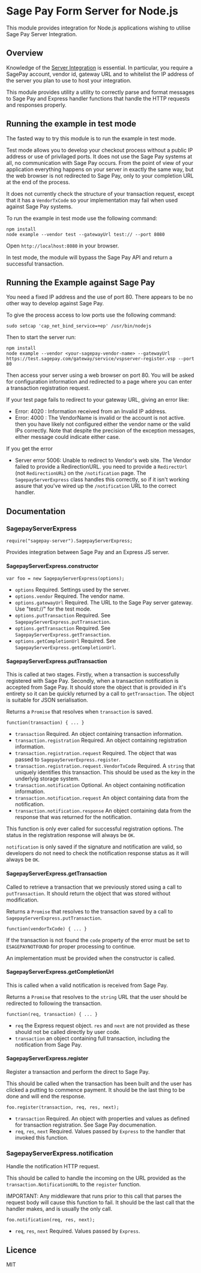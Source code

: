 # Sage Pay Form Server for Node.js

This module provides integration for Node.js applications wishing to utilise Sage Pay Server Integration.

## Overview

Knowledge of the [Server Integration](https://www.sagepay.co.uk/support/find-an-integration-document/server-integration-documents) is essential. In particular, you require a SagePay account, vendor id, gateway URL and to whitelist the IP address of the server you plan to use to host your integration.

This module provides utility a utility to correctly parse and format messages
to Sage Pay and Express handler functions that handle the HTTP requests and
responses properly.

## Running the example in test mode

The fasted way to try this module is to run the example in test mode.

Test mode allows you to develop your checkout process without a public IP
address or use of privilaged ports. It does not use the Sage Pay systems at
all, no communication with Sage Pay occurs. From the point of view of your
application everything happens on your server in exactly the same way, but the
web browser is not redirected to Sage Pay, only to your completion URL at the
end of the process.

It does not currently check the structure of your transaction request, except
that it has a `VendorTxCode` so your implementation may fail when used against
Sage Pay systems.

To run the example in test mode use the following command:

```
npm install
node example --vendor test --gatewayUrl test:// --port 8080
```

Open `http://localhost:8080` in your browser.

In test mode, the module will bypass the Sage Pay API and return a successful
transaction.

## Running the Example against Sage Pay

You need a fixed IP address and the use of port 80. There appears to be no
other way to develop against Sage Pay.

To give the process access to low ports use the following command:

```
sudo setcap 'cap_net_bind_service=+ep' /usr/bin/nodejs
```

Then to start the server run:

```
npm install
node example --vendor <your-sagepay-vendor-name> --gatewayUrl https://test.sagepay.com/gateway/service/vspserver-register.vsp --port 80
```

Then access your server using a web browser on port 80. You will be asked for
configuration information and redirected to a page where you can enter a
transaction registration request.

If your test page fails to redirect to your gateway URL, giving an error like:
* Error: 4020 : Information received from an Invalid IP address.
* Error: 4000 : The VendorName is invalid or the account is not active.
then you have likely not configured either the vendor name or the valid IPs correctly. Note that despite the precision of the exception messages, either message could indicate either case.

If you get the error
* Server error 5006: Unable to redirect to Vendor's web site. The Vendor failed to provide a RedirectionURL.
you need to provide a `RedirectUrl` (not `RedirectionURL`) on the `/notification` page. The `SagepayServerExpress` class handles this correctly, so if it isn't working assure that you've wired up the `/notification` URL to the correct handler.

## Documentation

### SagepayServerExpress

```
require("sagepay-server").SagepayServerExpress;
```

Provides integration between Sage Pay and an Express JS server.

#### SagepayServerExpress.constructor

```
var foo = new SagepayServerExpress(options);
```

* `options` Required. Settings used by the server.
* `options.vendor` Required. The vendor name.
* `options.gatewayUrl` Required. The URL to the Sage Pay server gateway.
    Use "test://" for the test mode.
* `options.putTransaction` Required. See `SagepayServerExpress.putTransaction`.
* `options.getTransaction` Required. See `SagepayServerExpress.getTransaction`.
* `options.getCompletionUrl` Required. See
    `SagepayServerExpress.getCompletionUrl`.

#### SagepayServerExpress.putTransaction

This is called at two stages. Firstly, when a transaction is successfully
registered with Sage Pay. Secondly, when a transaction notification is accepted
from Sage Pay. It should store the object that is provided in it's entirety so
it can be quickly returned by a call to `getTransaction`. The object is
suitable for JSON serialisation.

Returns a `Promise` that resolves when `transaction` is saved.

```
function(transaction) { ... }
```

* `transaction` Required. An object containing transaction information.
* `transaction.registration` Required. An object containing registration
    information.
* `transaction.registration.request` Required. The object that was passed to
    `SagepayServerExpress.register`.
* `transaction.registration.request.VendorTxCode` Required. A `string` that 
    uniquely identifies this transaction. This should be used as the key in the
    underlyig storage system.
* `transaction.notification` Optional. An object containing notification
    information.
* `transaction.notification.request` An object containing data from the
    notification.
* `transaction.notification.response` An object containing data from the
    response that was returned for the notification.

This function is only ever called for successful registration options. The
status in the registration response will always be `OK`.

`notification` is only saved if the signature and notification are valid, so
developers do not need to check the notification response status as it will
always be `OK`.

#### SagepayServerExpress.getTransaction

Called to retrieve a transaction that we previously stored using a call to
`putTransaction`. It should return the object that was stored without
modification. 

Returns a `Promise` that resolves to the transaction saved by a call to
`SagepayServerExpress.putTransaction`.

```
function(vendorTxCode) { ... }
```

If the transaction is not found the `code` property of the error must be set to
`ESAGEPAYNOTFOUND` for proper processing to continue.

An implementation must be provided when the constructor is called.

#### SagepayServerExpress.getCompletionUrl

This is called when a valid notification is received from Sage Pay.

Returns a `Promise` that resolves to the `string` URL that the user should be
redirected to following the transaction.

```
function(req, transaction) { ... }
```

* `req` the Express request object. `res` and `next` are not provided as these
    should not be called directly by user code.
* `transaction` an object containing full transaction, including the
    notification from Sage Pay.

#### SagepayServerExpress.register

Register a transaction and perform the direct to Sage Pay.

This should be called when the transaction has been built and the user has
clicked a putting to commence payment. It should be the last thing to be done
and will end the response.

```
foo.register(transaction, req, res, next);
```

* `transaction` Required. An object with properties and values as defined for
    transaction registration. See Sage Pay documenation.
* `req`, `res`, `next` Required. Values passed by `Express` to the handler that
    invoked this function.

### SagepayServerExpress.notification

Handle the notification HTTP request.

This should be called to handle the incoming on the URL provided as the
`transaction.NotificationURL` to the `register` function.

IMPORTANT: Any middleware that runs prior to this call that parses the request
body will cause this function to fail. It should be the last call that the
handler makes, and is usually the only call.

```
foo.notification(req, res, next);
```

* `req`, `res`, `next` Required. Values passed by `Express`.

## Licence

MIT
